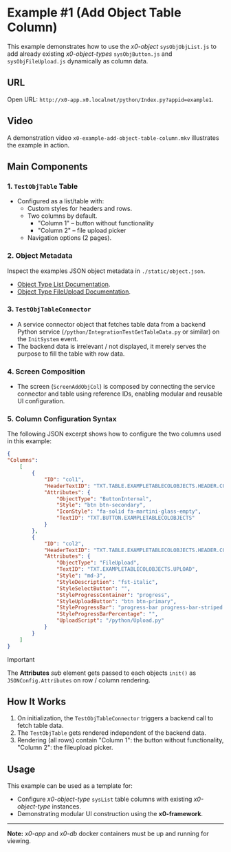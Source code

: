 # Example #1 (Add Object Table Column)

This example demonstrates how to use the *x0-object* `sysObjObjList.js` to add
already existing *x0-object-types* `sysObjButton.js` and `sysObjFileUpload.js` dynamically as column data.

## URL

Open URL: `http://x0-app.x0.localnet/python/Index.py?appid=example1`.

## Video

A demonstration video `x0-example-add-object-table-column.mkv` illustrates the example in action.

## Main Components

### 1. `TestObjTable` Table

- Configured as a list/table with:
  - Custom styles for headers and rows.
  - Two columns by default.
    - "Column 1" – button without functionality
    - "Column 2" – file upload picker
  - Navigation options (2 pages).

### 2. Object Metadata

Inspect the examples JSON object metadata in `./static/object.json`.

- [Object Type List Documentation](https://docs.webcodex.de/x0/v1.0/appdev-objects.html#list).
- [Object Type FileUpload Documentation](https://docs.webcodex.de/x0/v1.0/appdev-objects.html#fileupload).

### 3. `TestObjTableConnector`

- A service connector object that fetches table data from a backend Python service (`/python/IntegrationTestGetTableData.py` or similar) on the `InitSystem` event.
- The backend data is irrelevant / not displayed, it merely serves the purpose to fill the table with row data.

### 4. Screen Composition

- The screen (`ScreenAddObjCol`) is composed by connecting the service connector and table using reference IDs, enabling modular and reusable UI configuration.

### 5. Column Configuration Syntax

The following JSON excerpt shows how to configure the two columns used in this example:

```json
{
"Columns":
    [
        {
            "ID": "col1",
            "HeaderTextID": "TXT.TABLE.EXAMPLETABLECOLOBJECTS.HEADER.COL1",
            "Attributes": {
                "ObjectType": "ButtonInternal",
                "Style": "btn btn-secondary",
                "IconStyle": "fa-solid fa-martini-glass-empty",
                "TextID": "TXT.BUTTON.EXAMPLETABLECOLOBJECTS"
            }
        },
        {
            "ID": "col2",
            "HeaderTextID": "TXT.TABLE.EXAMPLETABLECOLOBJECTS.HEADER.COL2",
            "Attributes": {
                "ObjectType": "FileUpload",
                "TextID": "TXT.EXAMPLETABLECOLOBJECTS.UPLOAD",
                "Style": "md-3",
                "StyleDescription": "fst-italic",
                "StyleSelectButton": "",
                "StyleProgressContainer": "progress",
                "StyleUploadButton": "btn btn-primary",
                "StyleProgressBar": "progress-bar progress-bar-striped progress-bar-animated",
                "StyleProgressBarPercentage": "",
                "UploadScript": "/python/Upload.py"
            }
        }
    ]
}
```

> [!IMPORTANT]
> The **Attributes** *sub* element gets passed to each objects `init()` as `JSONConfig.Attributes`
> on row / column rendering.

## How It Works

1. On initialization, the `TestObjTableConnector` triggers a backend call to fetch table data.
2. The `TestObjTable` gets rendered independent of the backend data.
3. Rendering (all rows) contain "Column 1": the button without functionality, "Column 2": the fileupload picker.

## Usage

This example can be used as a template for:
- Configure *x0-object-type* `sysList` table columns with existing *x0-object-type* instances.
- Demonstrating modular UI construction using the **x0-framework**.

---

**Note:** *x0-app* and *x0-db* docker containers must be up and running for viewing.

